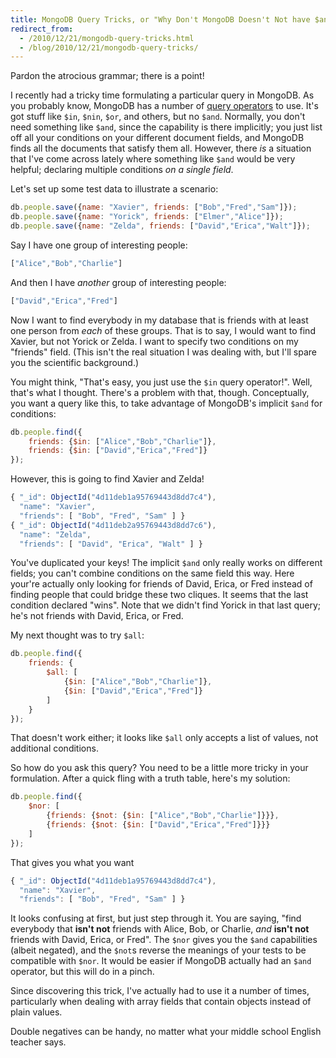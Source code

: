 ```yaml
---
title: MongoDB Query Tricks, or "Why Don't MongoDB Doesn't Not have $and?"
redirect_from:
  - /2010/12/21/mongodb-query-tricks.html
  - /blog/2010/12/21/mongodb-query-tricks/
---
```


Pardon the atrocious grammar; there is a point!

I recently had a tricky time formulating a particular query in
MongoDB.  As you probably know, MongoDB has a number of [query
operators][] to use.  It's got stuff like `$in`, `$nin`, `$or`, and
others, but no `$and`.  Normally, you don't need something like
`$and`, since the capability is there implicitly; you just list off
all your conditions on your different document fields, and MongoDB
finds all the documents that satisfy them all.  However, there _is_ a
situation that I've come across lately where something like `$and`
would be very helpful; declaring multiple conditions _on a single
field_.

Let's set up some test data to illustrate a scenario:

``` javascript
db.people.save({name: "Xavier", friends: ["Bob","Fred","Sam"]});
db.people.save({name: "Yorick", friends: ["Elmer","Alice"]});
db.people.save({name: "Zelda", friends: ["David","Erica","Walt"]});
```

Say I have one group of interesting people:

```javascript
["Alice","Bob","Charlie"]
```

And then I have *another* group of interesting people:

``` javascript
["David","Erica","Fred"]
```

Now I want to find everybody in my database that is friends with at
least one person from *each* of these groups.  That is to say, I would
want to find Xavier, but not Yorick or Zelda.  I want to specify two
conditions on my "friends" field.  (This isn't the real situation I
was dealing with, but I'll spare you the scientific background.)

You might think, "That's easy, you just use the `$in` query
operator!".  Well, that's what I thought.  There's a problem with
that, though.  Conceptually, you want a query like this, to take
advantage of MongoDB's implicit `$and` for conditions:

``` javascript
db.people.find({
    friends: {$in: ["Alice","Bob","Charlie"]},
    friends: {$in: ["David","Erica","Fred"]}
});
```

However, this is going to find Xavier and Zelda!

``` javascript
{ "_id": ObjectId("4d11deb1a95769443d8dd7c4"),
  "name": "Xavier",
  "friends": [ "Bob", "Fred", "Sam" ] }
{ "_id": ObjectId("4d11deb2a95769443d8dd7c6"),
  "name": "Zelda",
  "friends": [ "David", "Erica", "Walt" ] }
```

You've duplicated your keys!  The implicit `$and` only really works on
different fields; you can't combine conditions on the same field this
way.  Here your're actually only looking for friends of David, Erica,
or Fred instead of finding people that could bridge these two cliques.
It seems that the last condition declared "wins".  Note that we didn't
find Yorick in that last query; he's not friends with David, Erica, or
Fred.

My next thought was to try `$all`:

``` javascript
db.people.find({
    friends: {
        $all: [
            {$in: ["Alice","Bob","Charlie"]},
            {$in: ["David","Erica","Fred"]}
        ]
    }
});
```

That doesn't work either; it looks like `$all` only accepts a list of
values, not additional conditions.

So how do you ask this query?  You need to be a little more tricky in
your formulation.  After a quick fling with a truth table, here's my
solution:

``` javascript
db.people.find({
    $nor: [
        {friends: {$not: {$in: ["Alice","Bob","Charlie"]}}},
        {friends: {$not: {$in: ["David","Erica","Fred"]}}}
    ]
});
```

That gives you what you want

``` javascript
{ "_id": ObjectId("4d11deb1a95769443d8dd7c4"),
  "name": "Xavier",
  "friends": [ "Bob", "Fred", "Sam" ] }
```

It looks confusing at first, but just step through it.  You are
saying, "find everybody that **isn't not** friends with Alice, Bob, or
Charlie, _and_ **isn't not** friends with David, Erica, or Fred".  The
`$nor` gives you the `$and` capabilities (albeit negated), and the
`$not`s reverse the meanings of your tests to be compatible with
`$nor`.  It would be easier if MongoDB actually had an `$and`
operator, but this will do in a pinch.

Since discovering this trick, I've actually had to use it a number of
times, particularly when dealing with array fields that contain
objects instead of plain values.

Double negatives can be handy, no matter what your middle school
English teacher says.

[query operators]:http://www.mongodb.org/display/DOCS/Advanced+Queries
